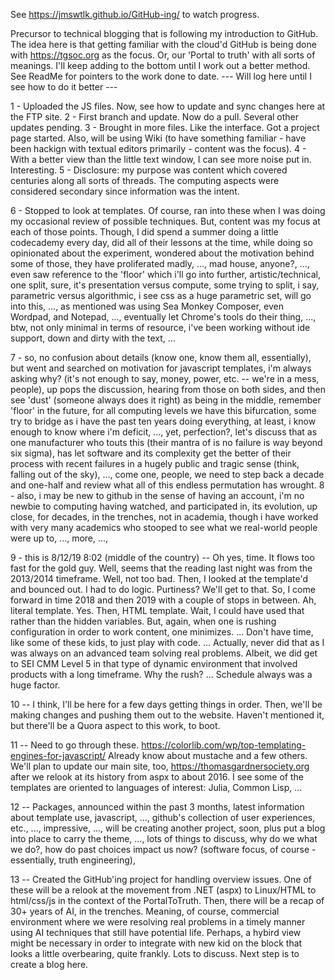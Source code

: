 See https://jmswtlk.github.io/GitHub-ing/ to watch progress.


Precursor to technical blogging that is following my introduction to GitHub. The idea here is that getting familiar with the cloud'd GitHub is being done with https://tgsoc.org as the focus. Or, our 'Portal to truth' with all sorts of meanings. I'll keep adding to the bottom until I work out a better method. See ReadMe for pointers to the work done to date. 
--- Will log here until I see how to do it better ---

1 - Uploaded the JS files. 
Now, see how to update and sync changes here at the FTP site. 
2 - First branch and update. Now do a pull. Several other updates pending. 
3 - Brought in more files. Like the interface. Got a project page started. 
Also, will be using Wiki (to have something familiar - have been hackign with textual editors primarily - content was the focus). 
4 - With a better view than the little text window, I can see more noise put in. Interesting. 
5 - Disclosure: my purpose was content which covered centuries along all sorts of threads. The computing aspects were considered secondary since information was the intent.  

6 - Stopped to look at templates. Of course, ran into these when I was doing my occasional review of possible techniques. But, content was my focus at each of those points. Though, I did spend a summer doing a little codecademy every day, did all of their lessons at the time, while doing so opinionated about the experiment, wondered about the motivation behind some of those, they have proliferated madly, ..., mad house, anyone?, ..., even saw reference to the 'floor' which i'll go into further, artistic/technical, one split, sure, it's presentation versus compute, some trying to split, i say, parametric versus algorithmic, i see css as a huge parametric set, will go into this, ..., as mentioned was using Sea Monkey Composer, even Wordpad, and Notepad, ..., eventually let Chrome's tools do their thing, ..., btw, not only minimal in terms of resource, i've been working without ide support, down and dirty with the text, ...

7 - so, no confusion about details (know one, know them all, essentially), but went and searched on motivation for javascript templates, i'm always asking why? (it's not enough to say, money, power, etc. -- we're in a mess, people), up pops the discussion, hearing from those on both sides, and then see 'dust' (someone always does it right) as being in the middle, remember 'floor' in the future, for all computing levels we have this bifurcation, some try to bridge as i have the past ten years doing everything, at least, i know enough to know where i'm deficit, ..., yet, perfection?, let's discuss that as one manufacturer who touts this (their mantra of is no failure is way beyond six sigma), has let software and its complexity get the better of their process with recent failures in a hugely public and tragic sense (think, falling out of the sky), ..., come one, people, we need to step back a decade and one-half and review what all of this endless permutation has wrought. 
8 - also, i may be new to github in the sense of having an account, i'm no newbie to computing having watched, and participated in, its evolution, up close, for decades, in the trenches, not in academia, though i have worked with very many academics who stooped to see what we real-world people were up to, ..., more, ..., 

9 - this is 8/12/19 8:02 (middle of the country) -- Oh yes, time. It flows too fast for the gold guy. Well, seems that the reading last night was from the 2013/2014 timeframe. Well, not too bad. Then, I looked at the template'd and bounced out. I had to do logic. Purtiness? We'll get to that. So, I come forward in time 2018 and then 2019 with a couple of stops in between. Ah, literal template. Yes. Then, HTML template. Wait, I could have used that rather than the hidden variables. But, again, when one is rushing configuration in order to work content, one minimizes. ... Don't have time, like some of these kids, to just play with code. ... Actually, never did that as I was always on an advanced team solving real problems. Albeit, we did get to SEI CMM Level 5 in that type of dynamic environment that involved products with a long timeframe. Why the rush? ... Schedule always was a huge factor. 

10 -- I think, I'll be here for a few days getting things in order. Then, we'll be making changes and pushing them out to the website. Haven't mentioned it, but there'll be a Quora aspect to this work, to boot. 

11 -- Need to go through these. https://colorlib.com/wp/top-templating-engines-for-javascript/ Already know about mustache and a few others. We'll plan to update our main site, too, https://thomasgardnersociety.org after we relook at its history from aspx to about 2016. I see some of the templates are oriented to languages of interest: Julia, Common Lisp, ... 

12 -- Packages, announced within the past 3 months, latest information about template use, javascript, ..., github's collection of user experiences, etc., ..., impressive, ..., will be creating another project, soon, plus put a blog into place to carry the theme, ..., lots of things to discuss, why do we what we do?, how do past choices impact us now? (software focus, of course - essentially, truth engineering), 

13 -- Created the GitHub'ing project for handling overview issues. One of these will be a relook at the movement from .NET (aspx) to Linux/HTML to html/css/js in the context of the PortalToTruth. Then, there will be a recap of 30+ years of AI, in the trenches. Meaning, of course, commercial environment where we were resolving real problems in a timely manner using AI techniques that still have potential life. Perhaps, a hybird view might be necessary in order to integrate with new kid on the block that looks a little overbearing, quite frankly. Lots to discuss. Next step is to create a blog here. 

